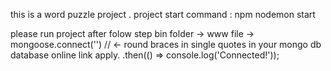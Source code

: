 
this is a word puzzle project .
project start command : npm nodemon start


please run project after folow step 
bin folder ->  www file ->  mongoose.connect('')  // <- round braces in single quotes in your mongo db database online link apply.
                           .then(() => console.log('Connected!'));
